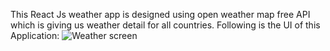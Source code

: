 This React Js weather app is designed using open weather map free API which is giving us weather detail for all countries.
Following is the UI of this Application:
![Weather screen](https://user-images.githubusercontent.com/63351184/179468647-9e2914c5-73cd-41b0-8171-8fb68c2a0931.png)
